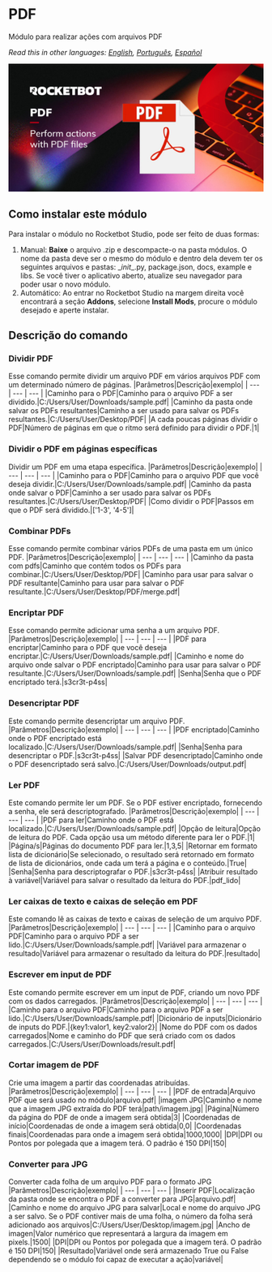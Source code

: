 # PDF
  
Módulo para realizar ações com arquivos PDF  

*Read this in other languages: [English](Manual_PDF.md), [Português](Manual_PDF.pr.md), [Español](Manual_PDF.es.md)*
  
![banner](imgs/Banner_PDF.jpg)
## Como instalar este módulo
  
Para instalar o módulo no Rocketbot Studio, pode ser feito de duas formas:
1. Manual: __Baixe__ o arquivo .zip e descompacte-o na pasta módulos. O nome da pasta deve ser o mesmo do módulo e dentro dela devem ter os seguintes arquivos e pastas: \__init__.py, package.json, docs, example e libs. Se você tiver o aplicativo aberto, atualize seu navegador para poder usar o novo módulo.
2. Automático: Ao entrar no Rocketbot Studio na margem direita você encontrará a seção **Addons**, selecione **Install Mods**, procure o módulo desejado e aperte instalar.  


## Descrição do comando

### Dividir PDF
  
Esse comando permite dividir um arquivo PDF em vários arquivos PDF com um determinado número de páginas.
|Parâmetros|Descrição|exemplo|
| --- | --- | --- |
|Caminho para o PDF|Caminho para o arquivo PDF a ser dividido.|C:/Users/User/Downloads/sample.pdf|
|Caminho da pasta onde salvar os PDFs resultantes|Caminho a ser usado para salvar os PDFs resultantes.|C:/Users/User/Desktop/PDF|
|A cada poucas páginas dividir o PDF|Número de páginas em que o ritmo será definido para dividir o PDF.|1|

### Dividir o PDF em páginas específicas
  
Dividir um PDF em uma etapa específica.
|Parâmetros|Descrição|exemplo|
| --- | --- | --- |
|Caminho para o PDF|Caminho para o arquivo PDF que você deseja dividir.|C:/Users/User/Downloads/sample.pdf|
|Caminho da pasta onde salvar o PDF|Caminho a ser usado para salvar os PDFs resultantes.|C:/Users/User/Desktop/PDF|
|Como dividir o PDF|Passos em que o PDF será dividido.|['1-3', '4-5']|

### Combinar PDFs
  
Esse comando permite combinar vários PDFs de uma pasta em um único PDF.
|Parâmetros|Descrição|exemplo|
| --- | --- | --- |
|Caminho da pasta com pdfs|Caminho que contém todos os PDFs para combinar.|C:/Users/User/Desktop/PDF|
|Caminho para usar para salvar o PDF resultante|Caminho para usar para salvar o PDF resultante.|C:/Users/User/Desktop/PDF/merge.pdf|

### Encriptar PDF
  
Esse comando permite adicionar uma senha a um arquivo PDF.
|Parâmetros|Descrição|exemplo|
| --- | --- | --- |
|PDF para encriptar|Caminho para o PDF que você deseja encriptar.|C:/Users/User/Downloads/sample.pdf|
|Caminho e nome do arquivo onde salvar o PDF encriptado|Caminho para usar para salvar o PDF resultante.|C:/Users/User/Downloads/sample.pdf|
|Senha|Senha que o PDF encriptado terá.|s3cr3t-p4ss|

### Desencriptar PDF
  
Este comando permite desencriptar um arquivo PDF.
|Parâmetros|Descrição|exemplo|
| --- | --- | --- |
|PDF encriptado|Caminho onde o PDF encriptado está localizado.|C:/Users/User/Downloads/sample.pdf|
|Senha|Senha para desencriptar o PDF.|s3cr3t-p4ss|
|Salvar PDF desencriptado|Caminho onde o PDF desencriptado será salvo.|C:/Users/User/Downloads/output.pdf|

### Ler PDF
  
Este comando permite ler um PDF. Se o PDF estiver encriptado, fornecendo a senha, ele será descriptografado.
|Parâmetros|Descrição|exemplo|
| --- | --- | --- |
|PDF para ler|Caminho onde o PDF está localizado.|C:/Users/User/Downloads/sample.pdf|
|Opção de leitura|Opção de leitura do PDF. Cada opção usa um método diferente para ler o PDF.|1|
|Página/s|Páginas do documento PDF para ler.|1,3,5|
|Retornar em formato lista de dicionário|Se selecionado, o resultado será retornado em formato de lista de dicionários, onde cada um terá a página e o conteúdo.|True|
|Senha|Senha para descriptografar o PDF.|s3cr3t-p4ss|
|Atribuir resultado à variável|Variável para salvar o resultado da leitura do PDF.|pdf_lido|

### Ler caixas de texto e caixas de seleção em PDF
  
Este comando lê as caixas de texto e caixas de seleção de um arquivo PDF.
|Parâmetros|Descrição|exemplo|
| --- | --- | --- |
|Caminho para o arquivo PDF|Caminho para o arquivo PDF a ser lido.|C:/Users/User/Downloads/sample.pdf|
|Variável para armazenar o resultado|Variável para armazenar o resultado da leitura do PDF.|resultado|

### Escrever em input de PDF
  
Este comando permite escrever em um input de PDF, criando um novo PDF com os dados carregados.
|Parâmetros|Descrição|exemplo|
| --- | --- | --- |
|Caminho para o arquivo PDF|Caminho para o arquivo PDF a ser lido.|C:/Users/User/Downloads/sample.pdf|
|Dicionário de inputs|Dicionário de inputs do PDF.|{key1:valor1, key2:valor2}|
|Nome do PDF com os dados carregados|Nome e caminho do PDF que será criado com os dados carregados.|C:/Users/User/Downloads/result.pdf|

### Cortar imagem de PDF
  
Crie uma imagem a partir das coordenadas atribuídas.
|Parâmetros|Descrição|exemplo|
| --- | --- | --- |
|PDF de entrada|Arquivo PDF que será usado no módulo|arquivo.pdf|
|imagem JPG|Caminho e nome que a imagem JPG extraída do PDF terá|path/imagem.jpg|
|Página|Número da página do PDF de onde a imagem será obtida|3|
|Coordenadas de início|Coordenadas de onde a imagem será obtida|0,0|
|Coordenadas finais|Coordenadas para onde a imagem será obtida|1000,1000|
|DPI|DPI ou Pontos por polegada que a imagem terá. O padrão é 150 DPI|150|

### Converter para JPG
  
Converter cada folha de um arquivo PDF para o formato JPG
|Parâmetros|Descrição|exemplo|
| --- | --- | --- |
|Inserir PDF|Localização da pasta onde se encontra o PDF a converter para JPG|arquivo.pdf|
|Caminho e nome do arquivo JPG para salvar|Local e nome do arquivo JPG a ser salvo. Se o PDF contiver mais de uma folha, o número da folha será adicionado aos arquivos|C:/Users/User/Desktop/imagem.jpg|
|Ancho de imagen|Valor numérico que representará a largura da imagem em pixels.|1500|
|DPI|DPI ou Pontos por polegada que a imagem terá. O padrão é 150 DPI|150|
|Resultado|Variável onde será armazenado True ou False dependendo se o módulo foi capaz de executar a ação|variável|
